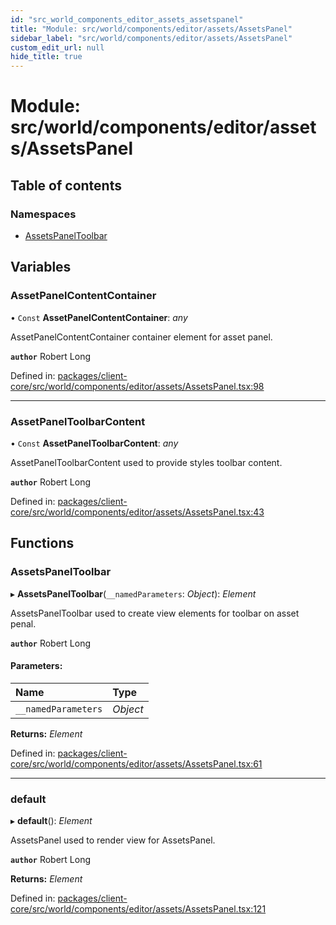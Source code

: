 ```yaml
---
id: "src_world_components_editor_assets_assetspanel"
title: "Module: src/world/components/editor/assets/AssetsPanel"
sidebar_label: "src/world/components/editor/assets/AssetsPanel"
custom_edit_url: null
hide_title: true
---
```


# Module: src/world/components/editor/assets/AssetsPanel

## Table of contents

### Namespaces

- [AssetsPanelToolbar](src_world_components_editor_assets_assetspanel.assetspaneltoolbar.md)

## Variables

### AssetPanelContentContainer

• `Const` **AssetPanelContentContainer**: *any*

AssetPanelContentContainer container element for asset panel.

**`author`** Robert Long

Defined in: [packages/client-core/src/world/components/editor/assets/AssetsPanel.tsx:98](https://github.com/xr3ngine/xr3ngine/blob/a16a45d7e/packages/client-core/src/world/components/editor/assets/AssetsPanel.tsx#L98)

___

### AssetPanelToolbarContent

• `Const` **AssetPanelToolbarContent**: *any*

AssetPanelToolbarContent used to provide styles toolbar content.

**`author`** Robert Long

Defined in: [packages/client-core/src/world/components/editor/assets/AssetsPanel.tsx:43](https://github.com/xr3ngine/xr3ngine/blob/a16a45d7e/packages/client-core/src/world/components/editor/assets/AssetsPanel.tsx#L43)

## Functions

### AssetsPanelToolbar

▸ **AssetsPanelToolbar**(`__namedParameters`: *Object*): *Element*

AssetsPanelToolbar used to create view elements for toolbar on asset penal.

**`author`** Robert Long

#### Parameters:

Name | Type |
:------ | :------ |
`__namedParameters` | *Object* |

**Returns:** *Element*

Defined in: [packages/client-core/src/world/components/editor/assets/AssetsPanel.tsx:61](https://github.com/xr3ngine/xr3ngine/blob/a16a45d7e/packages/client-core/src/world/components/editor/assets/AssetsPanel.tsx#L61)

___

### default

▸ **default**(): *Element*

AssetsPanel used to render view for AssetsPanel.

**`author`** Robert Long

**Returns:** *Element*

Defined in: [packages/client-core/src/world/components/editor/assets/AssetsPanel.tsx:121](https://github.com/xr3ngine/xr3ngine/blob/a16a45d7e/packages/client-core/src/world/components/editor/assets/AssetsPanel.tsx#L121)
